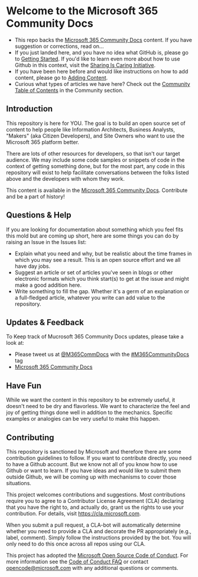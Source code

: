 # Welcome to the Microsoft 365 Community Docs

* This repo backs the [Microsoft 365 Community Docs](https://docs.microsoft.com/en-us/microsoft-365/community/) content. If you have suggestion or corrections, read on...
* If you just landed here, and you have no idea what GitHub is, please go to [Getting Started](https://github.com/MicrosoftDocs/microsoft-365-community/wiki/Getting-Started). If you'd like to learn even more about how to use Github in this context, visit the [Sharing Is Caring Initiative](https://pnp.github.io/sharing-is-caring/).
* If you have been here before and would like instructions on how to add content, please go to [Adding Content](https://github.com/MicrosoftDocs/microsoft-365-community/wiki/Adding-Content).
* Curious what types of articles we have here? Check out the [Community Table of Contents](Community/TOC.md) in the Community section.

## Introduction

This repository is here for YOU. The goal is to build an open source set of content to help people like Information Architects, Business Analysts, "Makers" (aka Citizen Developers), and Site Owners who want to use the Microsoft 365 platform better.

There are lots of other resources for developers, so that isn't our target audience. We may include some code samples or snippets of code in the context of getting something done, but for the most part, any code in this repository will exist to help facilitate conversations between the folks listed above and the developers with whom they work.

This content is available in the [Microsoft 365 Community Docs](https://docs.microsoft.com/en-us/microsoft-365/community/). Contribute and be a part of history!

## Questions & Help

If you are looking for documentation about something which you feel fits this mold but are coming up short, here are some things you can do by raising an Issue in the Issues list:

* Explain what you need and why, but be realistic about the time frames in which you may see a result. This is an open source effort and we all have day jobs.
* Suggest an article or set of articles you've seen in blogs or other electronic formats which you think start(s) to get at the issue and might make a good addition here.
* Write something to fill the gap. Whether it's a germ of an explanation or a full-fledged article, whatever you write can add value to the repository.

## Updates & Feedback
To Keep track of Mucrosoft 365 Community Docs updates, please take a look at:

* Please tweet us at [@M365CommDocs](https://twitter.com/M365CommDocs) with the [#M365CommunityDocs](https://twitter.com/hashtag/M365CommunityDocs) tag
* [Microsoft 365 Community Docs](https://docs.microsoft.com/en-us/microsoft-365/community/)

## Have Fun

While we want the content in this repository to be extremely useful, it doesn't need to be dry and flavorless. We want to characterize the feel and joy of getting things done well in addition to the mechanics. Specific examples or analogies can be very useful to make this happen.

## Contributing

This repository is sanctioned by Microsoft and therefore there are some contribution guidelines to follow. If you want to contribute directly, you need to have a Github account. But we know not all of you know how to use Github or want to learn. If you have ideas and would like to submit them outside Github, we will be coming up with mechanisms to cover those situations.

This project welcomes contributions and suggestions. Most contributions require you to agree to a Contributor License Agreement (CLA) declaring that you have the right to, and actually do, grant us the rights to use your contribution. For details, visit https://cla.microsoft.com.

When you submit a pull request, a CLA-bot will automatically determine whether you need to provide a CLA and decorate the PR appropriately (e.g., label, comment). Simply follow the instructions provided by the bot. You will only need to do this once across all repos using our CLA.

This project has adopted the [Microsoft Open Source Code of Conduct](https://opensource.microsoft.com/codeofconduct/).
For more information see the [Code of Conduct FAQ](https://opensource.microsoft.com/codeofconduct/faq/) or
contact [opencode@microsoft.com](mailto:opencode@microsoft.com) with any additional questions or comments.
